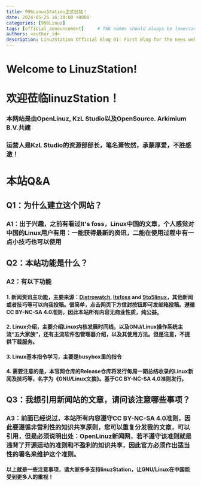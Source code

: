 ```yaml
---
title: 996LinuzStation正式创站！ 
date: 2024-05-25 16:30:00 +0800
categories: [996Linuz]
tags: [official_announcement]     # TAG names should always be lowercase
authors: <author_id>
description: LinuzStation Official Blog 01: First Blog for the news web.
---
```


# Welcome to LinuzStation!
# 欢迎莅临linuzStation！
### 本网站是由OpenLinuz, KzL Studio以及OpenSource. Arkimium B.V.共建
### 运营人是KzL Studio的资源部部长，笔名萧牧然，承蒙厚爱，不胜感激！
# 本站Q&A
## Q1：为什么建立这个网站？
### A1：出于兴趣，之前有看过It's foss，Linux中国的文章，个人感觉对中国的Linux用户有用：一能获得最新的资讯，二能在使用过程中有一点小技巧也可以使用
## Q2：本站功能是什么？
### A2：有以下功能
#### 1. 新闻资讯主功能，主要来源：[Distrowatch](https://distrowatch.com), [Itsfoss](https://itsfoss.com) and [9to5linux](https://9to5linux.com)，其他新闻或者技巧等可以向我投稿。很简单，点击网页下方信封按钮即可发邮箱投稿。遵循CC BY-NC-SA 4.0准则，因此本站所有内容无商业性质，纯公益。
#### 2. Linux介绍，主要介绍Linux内核发展时间线，以及GNU/Linux操作系统主流“五大家族”，还有主流软件包管理器介绍，以及其使用方法。但是注意，不提供下载服务。
#### 3. Linux基本指令学习，主要是busybox里的指令
#### 4. 需要注意的是，本官网仓库的Release仓库将发行每周一期总结收录的Linux新闻及技巧等，名字为《GNU/Linux文摘》。基于CC BY-NC-SA 4.0准则发行。
## Q3：我想引用新闻站的文章，请问该注意哪些事项？
### A3：前面已经说过，本站所有内容遵守CC BY-NC-SA 4.0准则，因此要遵循非营利性的知识共享原则，您可以重复分发我的文章，可以引用，但是必须说明出处：**OpenLinuz新闻网**，若不遵守该准则就是违背了开源运动的准则和不盈利的知识共享，因此官方必须作出适当性的署名来维护这个准则。
#### 
#### 以上就是一些注意事项，请大家多多支持linuzStation，让GNU/Linux在中国能受到更多人的重视！
